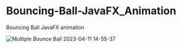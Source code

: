 # Bouncing-Ball-JavaFX_Animation
Bouncing Ball JavaFX animation


![Multiple Bounce Ball 2023-04-11 14-55-37](https://user-images.githubusercontent.com/24220136/231076949-38b88d0b-fbe8-48a7-aacd-c26eea0fd62e.gif)


